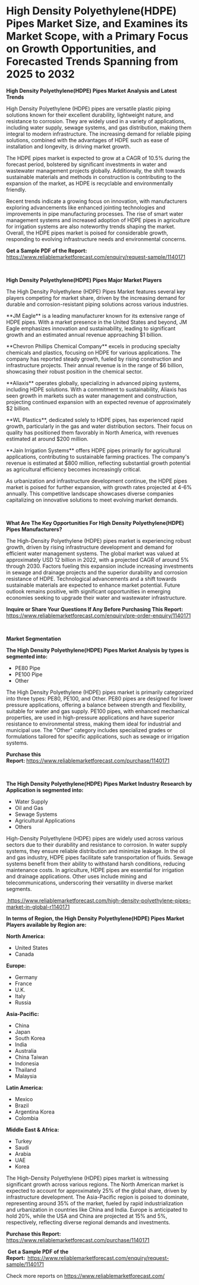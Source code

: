<p><h1>High Density Polyethylene(HDPE) Pipes Market Size, and Examines its Market Scope, with a Primary Focus on Growth Opportunities, and Forecasted Trends Spanning from 2025 to 2032</h1></p><p><strong>High Density Polyethylene(HDPE) Pipes Market Analysis and Latest Trends</strong></p>
<p><p>High Density Polyethylene (HDPE) pipes are versatile plastic piping solutions known for their excellent durability, lightweight nature, and resistance to corrosion. They are widely used in a variety of applications, including water supply, sewage systems, and gas distribution, making them integral to modern infrastructure. The increasing demand for reliable piping solutions, combined with the advantages of HDPE such as ease of installation and longevity, is driving market growth.</p><p>The HDPE pipes market is expected to grow at a CAGR of 10.5% during the forecast period, bolstered by significant investments in water and wastewater management projects globally. Additionally, the shift towards sustainable materials and methods in construction is contributing to the expansion of the market, as HDPE is recyclable and environmentally friendly. </p><p>Recent trends indicate a growing focus on innovation, with manufacturers exploring advancements like enhanced jointing technologies and improvements in pipe manufacturing processes. The rise of smart water management systems and increased adoption of HDPE pipes in agriculture for irrigation systems are also noteworthy trends shaping the market. Overall, the HDPE pipes market is poised for considerable growth, responding to evolving infrastructure needs and environmental concerns.</p></p>
<p><strong>Get a Sample PDF of the Report:&nbsp;</strong> <a href="https://www.reliablemarketforecast.com/enquiry/request-sample/1140171?utm_campaign=2731&utm_medium=2&utm_source=Github&utm_content=ia&utm_term=25032025&utm_id=high-density-polyethylenehdpe-pipes">https://www.reliablemarketforecast.com/enquiry/request-sample/1140171</a></p>
<p>&nbsp;</p>
<p><strong>High Density Polyethylene(HDPE) Pipes Major Market Players</strong></p>
<p><p>The High Density Polyethylene (HDPE) Pipes Market features several key players competing for market share, driven by the increasing demand for durable and corrosion-resistant piping solutions across various industries.</p><p>**JM Eagle** is a leading manufacturer known for its extensive range of HDPE pipes. With a market presence in the United States and beyond, JM Eagle emphasizes innovation and sustainability, leading to significant growth and an estimated annual revenue approaching $1 billion.</p><p>**Chevron Phillips Chemical Company** excels in producing specialty chemicals and plastics, focusing on HDPE for various applications. The company has reported steady growth, fueled by rising construction and infrastructure projects. Their annual revenue is in the range of $6 billion, showcasing their robust position in the chemical sector.</p><p>**Aliaxis** operates globally, specializing in advanced piping systems, including HDPE solutions. With a commitment to sustainability, Aliaxis has seen growth in markets such as water management and construction, projecting continued expansion with an expected revenue of approximately $2 billion.</p><p>**WL Plastics**, dedicated solely to HDPE pipes, has experienced rapid growth, particularly in the gas and water distribution sectors. Their focus on quality has positioned them favorably in North America, with revenues estimated at around $200 million.</p><p>**Jain Irrigation Systems** offers HDPE pipes primarily for agricultural applications, contributing to sustainable farming practices. The company's revenue is estimated at $800 million, reflecting substantial growth potential as agricultural efficiency becomes increasingly critical.</p><p>As urbanization and infrastructure development continue, the HDPE pipes market is poised for further expansion, with growth rates projected at 4-6% annually. This competitive landscape showcases diverse companies capitalizing on innovative solutions to meet evolving market demands.</p></p>
<p>&nbsp;</p>
<p><strong>What Are The Key Opportunities For High Density Polyethylene(HDPE) Pipes Manufacturers?</strong></p>
<p><p>The High-Density Polyethylene (HDPE) pipes market is experiencing robust growth, driven by rising infrastructure development and demand for efficient water management systems. The global market was valued at approximately USD 12 billion in 2022, with a projected CAGR of around 5% through 2030. Factors fueling this expansion include increasing investments in sewage and drainage projects and the superior durability and corrosion resistance of HDPE. Technological advancements and a shift towards sustainable materials are expected to enhance market potential. Future outlook remains positive, with significant opportunities in emerging economies seeking to upgrade their water and wastewater infrastructure.</p></p>
<p><strong>Inquire or Share Your Questions If Any Before Purchasing This Report:</strong> <a href="https://www.reliablemarketforecast.com/enquiry/pre-order-enquiry/1140171?utm_campaign=2731&utm_medium=2&utm_source=Github&utm_content=ia&utm_term=25032025&utm_id=high-density-polyethylenehdpe-pipes">https://www.reliablemarketforecast.com/enquiry/pre-order-enquiry/1140171</a></p>
<p>&nbsp;</p>
<p><strong>Market Segmentation</strong></p>
<p><strong>The High Density Polyethylene(HDPE) Pipes Market Analysis by types is segmented into:</strong></p>
<p><ul><li>PE80 Pipe</li><li>PE100 Pipe</li><li>Other</li></ul></p>
<p><p>The High Density Polyethylene (HDPE) pipes market is primarily categorized into three types: PE80, PE100, and Other. PE80 pipes are designed for lower pressure applications, offering a balance between strength and flexibility, suitable for water and gas supply. PE100 pipes, with enhanced mechanical properties, are used in high-pressure applications and have superior resistance to environmental stress, making them ideal for industrial and municipal use. The "Other" category includes specialized grades or formulations tailored for specific applications, such as sewage or irrigation systems.</p></p>
<p><strong>Purchase this Report:&nbsp;</strong><a href="https://www.reliablemarketforecast.com/purchase/1140171?utm_campaign=2731&utm_medium=2&utm_source=Github&utm_content=ia&utm_term=25032025&utm_id=high-density-polyethylenehdpe-pipes">https://www.reliablemarketforecast.com/purchase/1140171</a></p>
<p>&nbsp;</p>
<p><strong>The High Density Polyethylene(HDPE) Pipes Market Industry Research by Application is segmented into:</strong></p>
<p><ul><li>Water Supply</li><li>Oil and Gas</li><li>Sewage Systems</li><li>Agricultural Applications</li><li>Others</li></ul></p>
<p><p>High-Density Polyethylene (HDPE) pipes are widely used across various sectors due to their durability and resistance to corrosion. In water supply systems, they ensure reliable distribution and minimize leakage. In the oil and gas industry, HDPE pipes facilitate safe transportation of fluids. Sewage systems benefit from their ability to withstand harsh conditions, reducing maintenance costs. In agriculture, HDPE pipes are essential for irrigation and drainage applications. Other uses include mining and telecommunications, underscoring their versatility in diverse market segments.</p></p>
<p><a href="https://www.reliablemarketforecast.com/high-density-polyethylene-pipes-market-in-global-r1140171?utm_campaign=2731&utm_medium=2&utm_source=Github&utm_content=ia&utm_term=25032025&utm_id=high-density-polyethylenehdpe-pipes">&nbsp;https://www.reliablemarketforecast.com/high-density-polyethylene-pipes-market-in-global-r1140171</a></p>
<p><strong>In terms of Region, the High Density Polyethylene(HDPE) Pipes Market Players available by Region are:</strong></p>
<p>
    <p> <strong> North America: </strong>
        <ul>
            <li>United States</li>
            <li>Canada</li>
        </ul>
        </p> 
    <p> <strong> Europe: </strong>
        <ul>
            <li>Germany</li>
            <li>France</li>
            <li>U.K.</li>
            <li>Italy</li>
            <li>Russia</li>
        </ul>
        </p> 
    <p> <strong> Asia-Pacific: </strong>
        <ul>
            <li>China</li>
            <li>Japan</li>
            <li>South Korea</li>
            <li>India</li>
            <li>Australia</li>
            <li>China Taiwan</li>
            <li>Indonesia</li>
            <li>Thailand</li>
            <li>Malaysia</li>
        </ul>
        </p> 
    <p> <strong> Latin America: </strong>
        <ul>
            <li>Mexico</li>
            <li>Brazil</li>
            <li>Argentina Korea</li>
            <li>Colombia</li>
        </ul>
        </p> 
    <p> <strong> Middle East & Africa: </strong>
        <ul>
            <li>Turkey</li>
            <li>Saudi</li>
            <li>Arabia</li>
            <li>UAE</li>
            <li>Korea</li>
        </ul>
    </p>
    </p>
<p><p>The High-Density Polyethylene (HDPE) pipes market is witnessing significant growth across various regions. The North American market is expected to account for approximately 25% of the global share, driven by infrastructure development. The Asia-Pacific region is poised to dominate, representing around 35% of the market, fueled by rapid industrialization and urbanization in countries like China and India. Europe is anticipated to hold 20%, while the USA and China are projected at 15% and 5%, respectively, reflecting diverse regional demands and investments.</p></p>
<p><strong>Purchase this Report: </strong><a href="https://www.reliablemarketforecast.com/purchase/1140171?utm_campaign=2731&utm_medium=2&utm_source=Github&utm_content=ia&utm_term=25032025&utm_id=high-density-polyethylenehdpe-pipes">https://www.reliablemarketforecast.com/purchase/1140171</a></p>
<p>&nbsp;<strong>Get a Sample PDF of the Report:&nbsp;&nbsp;</strong><a href="https://www.reliablemarketforecast.com/enquiry/request-sample/1140171?utm_campaign=2731&utm_medium=2&utm_source=Github&utm_content=ia&utm_term=25032025&utm_id=high-density-polyethylenehdpe-pipes">https://www.reliablemarketforecast.com/enquiry/request-sample/1140171</a></p>
<p><strong></strong></p>
<p>Check more reports on <a href="https://www.reliablemarketforecast.com/?utm_campaign=2731&utm_medium=2&utm_source=Github&utm_content=ia&utm_term=25032025&utm_id=high-density-polyethylenehdpe-pipes">https://www.reliablemarketforecast.com/</a></p>